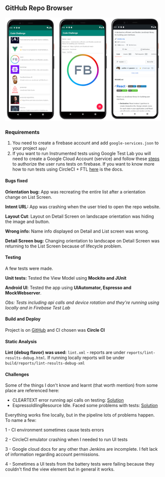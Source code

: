 ## GitHub Repo Browser 

![](https://github.com/antoniosj/blog-examples/blob/master/github-images/app.png?raw=true)



### Requirements

1. You need to create a firebase account and add `google-services.json` to your project `app/`
2. If you want to run Instrumented tests using Google Test Lab you will need to create a Google Cloud Account (service) and follow these [steps](https://circleci.com/docs/2.0/google-auth/) to authorize the user runs tests on firebase. If you want to know more how to run tests using CircleCI + FTL [here](https://circleci.com/docs/2.0/language-android/#testing-with-firebase-test-lab) is the docs. 

#### Bugs fixed

**Orientation bug:** App was recreating the entire list after a orientation change on List Screen. 

**Intent URL:** App was crashing when the user tried to open the repo website. 

**Layout Cut**: Layout on Detail Screen on landscape orientation was hiding the image and button.

**Wrong info:** Name info displayed on Detail and List screen was wrong.

**Detail Screen bug:** Changing orientation to landscape on Detail Screen was returning to the List Screen because of lifecycle problem.

#### Testing

A few tests were made. 

**Unit tests:** Tested the View Model using **Mockito and JUnit**

**Android UI**: Tested the app using **UIAutomator, Espresso and MockWebserver**. 

*Obs: Tests including api calls and device rotation and they're running using locally and in Firebase Test Lab* 

#### Build and Deploy

Project is on [GitHub](https://github.com/antoniosj/android-releng) and CI chosen was **Circle CI** 

#### Static Analysis

**Lint (debug flavor) was used:** `lint.xml` - reports are under `reports/lint-results-debug.html`. If running locally reports will be under `build/reports/lint-results-debug-xml`

#### Challenges

Some of the things I don't know and learnt (that worth mention) from some place are referenced here:

* CLEARTEXT error running api calls on testing: [Solution](http://www.douevencode.com/articles/2018-07/cleartext-communication-not-permitted/)
* EspressoIdlingResource Idle. Faced some problems with tests: [Solution](https://medium.com/androiddevelopers/android-testing-with-espressos-idling-resources-and-testing-fidelity-8b8647ed57f4)



Everything works fine locally, but in the pipeline lots of problems happen. To name a few:

1 - CI environment sometimes cause tests errors

2 - CircleCI emulator crashing when I needed to run UI tests

3 - Google cloud docs for any other than Jenkins are incomplete. I felt lack of information regarding account permissions.

4 - Sometimes a UI tests from the battery tests were failing because they couldn't find the view element but in general it works.
